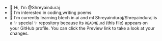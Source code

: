 - 👋 Hi, I’m @Shreyainduraj
- 👀 I’m interested in coding,writing poems 
- 🌱 I’m currently learning btech in ai and ml
Shreyainduraj/Shreyainduraj is a ✨ special ✨ repository because its `README.md` (this file) appears on your GitHub profile.
You can click the Preview link to take a look at your changes.
